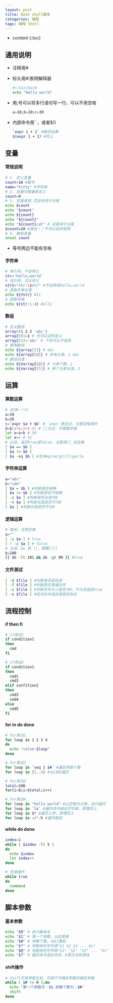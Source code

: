 ```yaml
---
layout: post
title: Bash shell脚本
categories: 编程
tags: 编程 Shell
---
```


* content
{:toc}
## 通用说明

* 注释用#

* 标头用#!表明解释器

  ```bash
  #!/bin/bash
  echo "Hello world"
  ```

* 用;号可以将多行语句写一行，可以不用空格

  ```bash
  a=10;b=20;c=30
  ```

* 内部命令用``，或者$()

  ```bash
  `expr 1 + 1` #数学运算
  $(expr 1 + 1) #同上
  ```

  



## 变量

#### 常规说明

```bash
# 1. 定义变量
count=10 #数字
name="kitty" #字符串
# 2. 变量可被重新定义
count=9
# 3. 变量使用,花括号用于分离
echo $count
echo "$count"
echo ${count}
echo "${count}"
echo "${count}cat" # 这里用于分离
$count=10 #错误！！不可以这样使用
# 4. 删除变量
unset count
```

* 等号两边不能有空格

#### 字符串

```bash
# 单引号，不会转义
str='hello,world'
# 双引号，可以转义
str2="str:\$str" #不会转成hello,world
# 获取字串长度
echo ${#str} #11
# 提取字串
echo ${str:1:4} #ello
```

#### 数组

```bash
# 定义数组
array=(1 2 3 'abc')
array2[0]=1 # 也可以这样定义
array2[5]='abc' # 下标可以不连续
# 使用数组
echo ${array[3]} # abc
echo ${array2[@]} # 所有元素，1 abc
# 数组长度
echo ${#array2[@]} # 元素个数，2
echo ${#array2[5]} # 单个元素长度，3
```

## 运算

#### 算数运算

```bash
# 支持+-*/%
a=10
b=20
c=`expr $a + $b` # `expr`表达式，注意空格隔开
d=$[a*b/2+4-3] # []方式，不需要空格
let e=a+b # 30
let e++ # 31
# 比较，返回true或false，注意用[],且空格
[ $a == $b ]
[ $a != $b ]
[ $a -eq $b ] #支持eq/ne/gt/lt/ge/le
```

#### 字符串运算

```bash
a="abc"
b="cde"
[ $a = $b ] #判断是否相等
[ $a != $b ] #判断是否不相等
[ -z $a ] #判断是否长度为0
[ -n $a ] #判断长度是否不为0
[ $a ] #判断长度是否不为0
```

#### 逻辑运算

```bash
# 取反，注意空格
a=""
[ -z $a ] # true
[ ! -z $a ] # false
# 与或，&& 和 ||，需要[[]]
b=100
[[ $b -lt 101 && $b -gt 99 ]] #true
```

#### 文件测试

```bash
[ -d $file ] #判断是否是目录
[ -f $file ] #判断是否普通文件
[ -s $file ] #判断文件大小是否为0，不为空返回true
[ -e $file ] #检测文件或目录是否存在
```

## 流程控制

#### if then fi

```bash
# if用法1
if condition1
then
  cmd
fi

# if用法2
if condition1
then
  cmd1
  cmd2
elif confition2
then
  cmd3
  cmd4
else
  cmd5
fi
```

#### for in do done

```bash
# for用法1
for loop in 1 2 3 4
do
  echo "value:$loop"
done

# for用法2 
for loop in `seq 1 $#` #遍历参数个数
for loop in {1..4} #从1到4遍历

# for用法3
total=100
for(i=0;i<$total;i++)

# for用法4
for loop in "hello world" #以空格为分隔，进行遍历
for loop in `ls` #遍历命令输出字符串，原理同上
for loop in $* #遍历入参，原理同上
for loop in ~/*.h #遍历路径
```

#### while do done

```bash
index=1
while [ $index -lt 5 ]
do
  echo $index
  let index++
done

# 无限循环
while true
do
  command
done
```

## 脚本参数

#### 基本参数

```bash
echo "$0" # 执行脚本名
echo "$1" # 第一个参数，以此类推
echo "$#" # 参数个数，从$1算起
echo "$*" # 参数排列字符串"$1 $2 $3 ... $n"
echo "$@" # 参数排列字符串"$1" "$2" "$3" ... "$n"
echo "$?" # 最后命令退出状态，0表示没有错误
```

#### shift操作

```bash
# shift实现参数左右，可用于不确定参数时确定参数
while [ $# != 0 ];do  
  echo "第一个参数为：$1,参数个数为：$#"  
  shift  
done 
```

